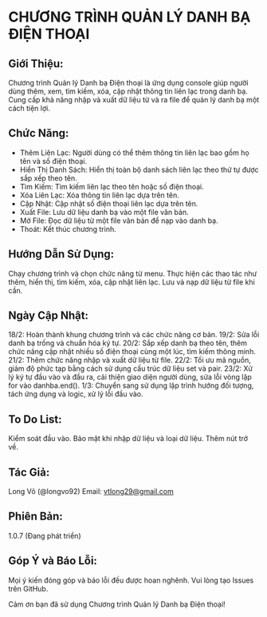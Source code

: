 # CHƯƠNG TRÌNH QUẢN LÝ DANH BẠ ĐIỆN THOẠI 

## Giới Thiệu:

Chương trình Quản lý Danh bạ Điện thoại là ứng dụng console giúp người dùng thêm, xem, tìm kiếm, xóa, cập nhật thông tin liên lạc trong danh bạ. Cung cấp khả năng nhập và xuất dữ liệu từ và ra file để quản lý danh bạ một cách tiện lợi.

## Chức Năng:

- Thêm Liên Lạc: Người dùng có thể thêm thông tin liên lạc bao gồm họ tên và số điện thoại.
- Hiển Thị Danh Sách: Hiển thị toàn bộ danh sách liên lạc theo thứ tự được sắp xếp theo tên.
- Tìm Kiếm: Tìm kiếm liên lạc theo tên hoặc số điện thoại.
- Xóa Liên Lạc: Xóa thông tin liên lạc dựa trên tên.
- Cập Nhật: Cập nhật số điện thoại liên lạc dựa trên tên.
- Xuất File: Lưu dữ liệu danh bạ vào một file văn bản.
- Mở File: Đọc dữ liệu từ một file văn bản để nạp vào danh bạ.
- Thoát: Kết thúc chương trình.

## Hướng Dẫn Sử Dụng:

Chạy chương trình và chọn chức năng từ menu.
Thực hiện các thao tác như thêm, hiển thị, tìm kiếm, xóa, cập nhật liên lạc.
Lưu và nạp dữ liệu từ file khi cần.

## Ngày Cập Nhật:

18/2: Hoàn thành khung chương trình và các chức năng cơ bản.
19/2: Sửa lỗi danh bạ trống và chuẩn hóa ký tự.
20/2: Sắp xếp danh bạ theo tên, thêm chức năng cập nhật nhiều số điện thoại cùng một lúc, tìm kiếm thông minh.
21/2: Thêm chức năng nhập và xuất dữ liệu từ file.
22/2: Tối ưu mã nguồn, giảm độ phức tạp bằng cách sử dụng cấu trúc dữ liệu set và pair.
23/2: Xử lý ký tự đầu vào và đầu ra, cải thiện giao diện người dùng, sửa lỗi vòng lặp for vào danhba.end().
1/3: Chuyển sang sử dụng lập trình hướng đối tượng, tách ứng dụng và logic, xử lý lỗi đầu vào.

## To Do List:

Kiểm soát đầu vào.
Bảo mật khi nhập dữ liệu và loại dữ liệu.
Thêm nút trở về.

## Tác Giả:

Long Võ (@longvo92)
Email: vtlong29@gmail.com

## Phiên Bản:

1.0.7 (Đang phát triển)

## Góp Ý và Báo Lỗi:

Mọi ý kiến đóng góp và báo lỗi đều được hoan nghênh. Vui lòng tạo Issues trên GitHub.

Cảm ơn bạn đã sử dụng Chương trình Quản lý Danh bạ Điện thoại!
